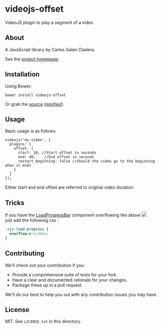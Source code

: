# videojs-offset

VideoJS plugin to play a segment of a video

## About

A JavaScript library by Carles Galan Cladera.

See the [project homepage](http://cladera.github.io/videojs-offset).

## Installation

Using Bower:

    bower install videojs-offset

Or grab the [source](https://github.com/cladera/videojs-offset/blob/master/dist/videojs-offset.js) ([minified](https://github.com/cladera/videojs-offset/blob/master/dist/videojs-offset.min.js)).

## Usage

Basic usage is as follows:

    videojs('my-video', {
      plugins: {
        offset: {
          start: 10, //Start offset in seconds
          end: 40,    //End offset in seconds
          restart_beginning: false //Should the video go to the beginning when it ends
        }
      }
    });

Either start and end offset are referred to original video duration.

## Tricks

If you have the [LoadProgressBar](http://docs.videojs.com/docs/api/load-progress-bar.html) component overflowing like above ![](https://cloud.githubusercontent.com/assets/4100047/11180306/b0767b24-8c7f-11e5-9f81-3893631f4807.png)  
just add the following css : 

``` css
.vjs-load-progress {
  overflow-x:hidden;
}
```

## Contributing

We'll check out your contribution if you:

* Provide a comprehensive suite of tests for your fork.
* Have a clear and documented rationale for your changes.
* Package these up in a pull request.

We'll do our best to help you out with any contribution issues you may have.

## License

MIT. See `LICENSE.txt` in this directory.
